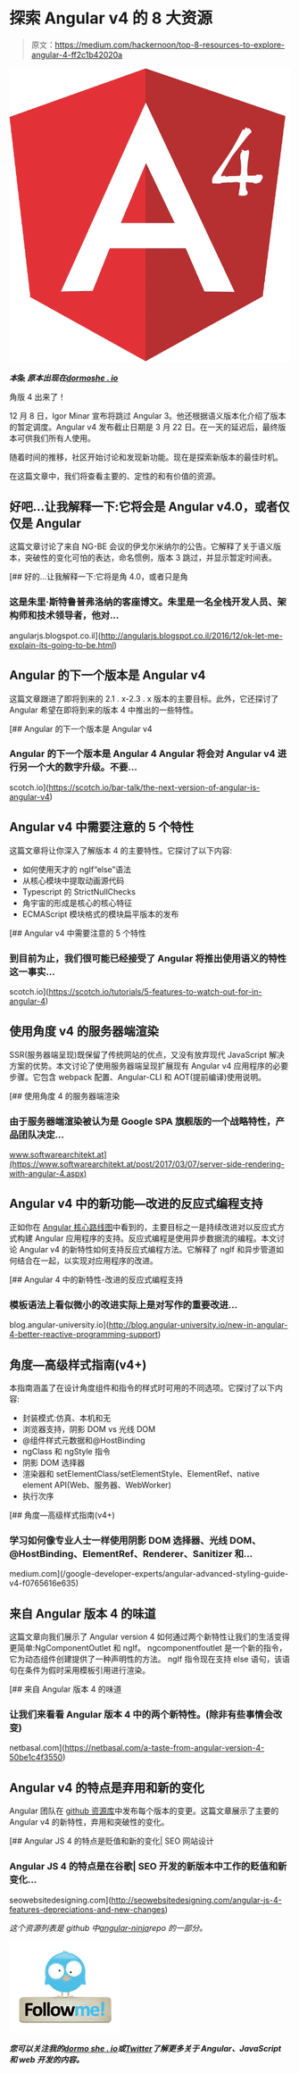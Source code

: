 # 探索 Angular v4 的 8 大资源

> 原文：<https://medium.com/hackernoon/top-8-resources-to-explore-angular-4-ff2c1b42020a>

![](img/58546fb4339d7f886af8c907b882d008.png)

***本*条** ***原本出现在***[***dormoshe . io***](https://dormoshe.io/articles/es8-was-released-and-here-are-its-main-new-features-15)

角版 4 出来了！

12 月 8 日，Igor Minar 宣布将跳过 Angular 3。他还根据语义版本化介绍了版本的暂定调度。Angular v4 发布截止日期是 3 月 22 日。在一天的延迟后，最终版本可供我们所有人使用。

随着时间的推移，社区开始讨论和发现新功能。现在是探索新版本的最佳时机。

在这篇文章中，我们将查看主要的、定性的和有价值的资源。

## 好吧…让我解释一下:它将会是 Angular v4.0，或者仅仅是 Angular

这篇文章讨论了来自 NG-BE 会议的伊戈尔米纳尔的公告。它解释了关于语义版本，突破性的变化可怕的表达，命名惯例，版本 3 跳过，并显示暂定时间表。

[](http://angularjs.blogspot.co.il/2016/12/ok-let-me-explain-its-going-to-be.html) [## 好的...让我解释一下:它将是角 4.0，或者只是角

### 这是朱里·斯特鲁普弗洛纳的客座博文。朱里是一名全栈开发人员、架构师和技术领导者，他对…

angularjs.blogspot.co.il](http://angularjs.blogspot.co.il/2016/12/ok-let-me-explain-its-going-to-be.html) 

## Angular 的下一个版本是 Angular v4

这篇文章跟进了即将到来的 2.1 . x-2.3 . x 版本的主要目标。此外，它还探讨了 Angular 希望在即将到来的版本 4 中推出的一些特性。

[](https://scotch.io/bar-talk/the-next-version-of-angular-is-angular-v4) [## Angular 的下一个版本是 Angular v4

### Angular 的下一个版本是 Angular 4 Angular 将会对 Angular v4 进行另一个大的数字升级。不要…

scotch.io](https://scotch.io/bar-talk/the-next-version-of-angular-is-angular-v4) 

## Angular v4 中需要注意的 5 个特性

这篇文章将让你深入了解版本 4 的主要特性。它探讨了以下内容:

*   如何使用天才的 ngIf“else”语法
*   从核心模块中提取动画源代码
*   Typescript 的 StrictNullChecks
*   角宇宙的形成是核心的核心特征
*   ECMAScript 模块格式的模块扁平版本的发布

[](https://scotch.io/tutorials/5-features-to-watch-out-for-in-angular-4) [## Angular v4 中需要注意的 5 个特性

### 到目前为止，我们很可能已经接受了 Angular 将推出使用语义的特性这一事实…

scotch.io](https://scotch.io/tutorials/5-features-to-watch-out-for-in-angular-4) 

## 使用角度 v4 的服务器端渲染

SSR(服务器端呈现)既保留了传统网站的优点，又没有放弃现代 JavaScript 解决方案的优势。本文讨论了使用服务器端呈现扩展现有 Angular v4 应用程序的必要步骤。它包含 webpack 配置、Angular-CLI 和 AOT(提前编译)使用说明。

[](https://www.softwarearchitekt.at/post/2017/03/07/server-side-rendering-with-angular-4.aspx) [## 使用角度 4 的服务器端渲染

### 由于服务器端渲染被认为是 Google SPA 旗舰版的一个战略特性，产品团队决定…

www.softwarearchitekt.at](https://www.softwarearchitekt.at/post/2017/03/07/server-side-rendering-with-angular-4.aspx) 

## Angular v4 中的新功能—改进的反应式编程支持

正如你在 [Angular 核心路线图](https://github.com/angular/angular/projects/6#card-940112)中看到的，主要目标之一是持续改进对以反应式方式构建 Angular 应用程序的支持。反应式编程是使用异步数据流的编程。本文讨论 Angular v4 的新特性如何支持反应式编程方法。它解释了 ngIf 和异步管道如何结合在一起，以实现对应用程序的改进。

[](http://blog.angular-university.io/new-in-angular-4-better-reactive-programming-support) [## Angular 4 中的新特性-改进的反应式编程支持

### 模板语法上看似微小的改进实际上是对写作的重要改进…

blog.angular-university.io](http://blog.angular-university.io/new-in-angular-4-better-reactive-programming-support) 

## 角度—高级样式指南(v4+)

本指南涵盖了在设计角度组件和指令的样式时可用的不同选项。它探讨了以下内容:

*   封装模式:仿真、本机和无
*   浏览器支持，阴影 DOM vs 光线 DOM
*   @组件样式元数据和@HostBinding
*   ngClass 和 ngStyle 指令
*   阴影 DOM 选择器
*   渲染器和 setElementClass/setElementStyle、ElementRef、native element API(Web、服务器、WebWorker)
*   执行次序

[](/google-developer-experts/angular-advanced-styling-guide-v4-f0765616e635) [## 角度—高级样式指南(v4+)

### 学习如何像专业人士一样使用阴影 DOM 选择器、光线 DOM、@HostBinding、ElementRef、Renderer、Sanitizer 和…

medium.com](/google-developer-experts/angular-advanced-styling-guide-v4-f0765616e635) 

## 来自 Angular 版本 4 的味道

这篇文章向我们展示了 Angular version 4 如何通过两个新特性让我们的生活变得更简单:NgComponentOutlet 和 ngIf。
ngcomponentfoutlet 是一个新的指令，它为动态组件创建提供了一种声明性的方法。
ngIf 指令现在支持 else 语句，该语句在条件为假时采用模板引用进行渲染。

[](https://netbasal.com/a-taste-from-angular-version-4-50be1c4f3550) [## 来自 Angular 版本 4 的味道

### 让我们来看看 Angular 版本 4 中的两个新特性。(除非有些事情会改变)

netbasal.com](https://netbasal.com/a-taste-from-angular-version-4-50be1c4f3550) 

## Angular v4 的特点是弃用和新的变化

Angular 团队在 [github 资源库](https://github.com/angular/angular/blob/master/CHANGELOG.md)中发布每个版本的变更。这篇文章展示了主要的 Angular v4 的新特性，弃用和突破性的变化。

[](http://seowebsitedesigning.com/angular-js-4-features-depreciations-and-new-changes) [## Angular JS 4 的特点是贬值和新的变化| SEO 网站设计

### Angular JS 4 的特点是在谷歌| SEO 开发的新版本中工作的贬值和新变化…

seowebsitedesigning.com](http://seowebsitedesigning.com/angular-js-4-features-depreciations-and-new-changes) 

*这个资源列表是 github 中*[*angular-ninja*](https://github.com/dormd/angular-ninja)*repo 的一部分。*

![](img/f009d10b1bb7fbe4af76161b21c9699c.png)

***您可以关注我的***[***dormo she . io***](https://www.dormoshe.io)***或***[***Twitter***](https://twitter.com/DorMoshe)***了解更多关于 Angular、JavaScript 和 web 开发的内容。***